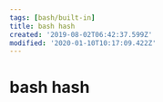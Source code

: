 ```yaml
---
tags: [bash/built-in]
title: bash hash
created: '2019-08-02T06:42:37.599Z'
modified: '2020-01-10T10:17:09.422Z'
---
```


# bash hash
